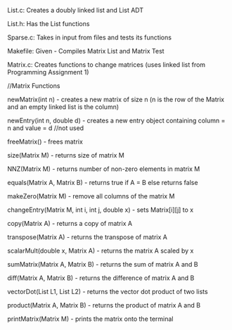 List.c:
Creates a doubly linked list and List ADT

List.h:
Has the List functions

Sparse.c:
Takes in input from files and tests its functions

Makefile:
Given - Compiles Matrix List and Matrix Test

Matrix.c:
Creates functions to change matrices (uses linked list from Programming Assignment 1)

//Matrix Functions

  newMatrix(int n) - creates a new matrix of size n (n is the row of the Matrix and an empty linked list is the column)

  newEntry(int n, double d) - creates a new entry object containing column = n and value = d //not used

  freeMatrix() - frees matrix

  size(Matrix M) - returns size of matrix M

  NNZ(Matrix M) - returns number of non-zero elements in matrix M

  equals(Matrix A, Matrix B) - returns true if A = B else returns false

  makeZero(Matrix M) - remove all columns of the matrix M

  changeEntry(Matrix M, int i, int j, double x) - sets Matrix[i][j] to x

  copy(Matrix A) - returns a copy of matrix A

  transpose(Matrix A) - returns the transpose of matrix A

  scalarMult(double x, Matrix A) - returns the matrix A scaled by x

  sumMatrix(Matrix A, Matrix B) - returns the sum of matrix A and B

  diff(Matrix A, Matrix B) - returns the difference of matrix A and B

  vectorDot(List L1, List L2) - returns the vector dot product of two lists

  product(Matrix A, Matrix B) - returns the product of matrix A and B

  printMatrix(Matrix M) - prints the matrix onto the terminal
